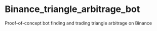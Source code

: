 # Binance_triangle_arbitrage_bot
Proof-of-concept bot finding and trading triangle arbitrage on Binance

